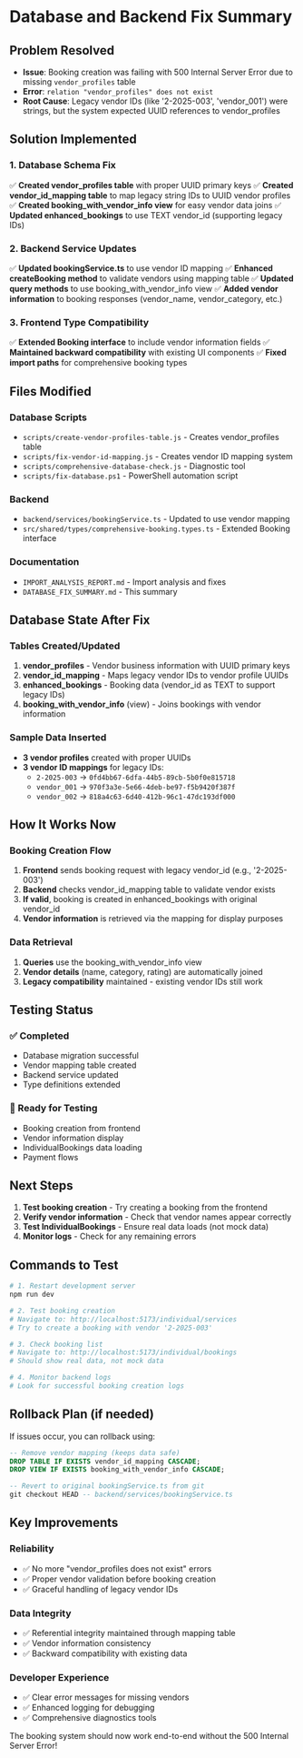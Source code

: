 # Database and Backend Fix Summary

## Problem Resolved
- **Issue**: Booking creation was failing with 500 Internal Server Error due to missing `vendor_profiles` table
- **Error**: `relation "vendor_profiles" does not exist`
- **Root Cause**: Legacy vendor IDs (like '2-2025-003', 'vendor_001') were strings, but the system expected UUID references to vendor_profiles

## Solution Implemented

### 1. Database Schema Fix
✅ **Created vendor_profiles table** with proper UUID primary keys
✅ **Created vendor_id_mapping table** to map legacy string IDs to UUID vendor profiles
✅ **Created booking_with_vendor_info view** for easy vendor data joins
✅ **Updated enhanced_bookings** to use TEXT vendor_id (supporting legacy IDs)

### 2. Backend Service Updates
✅ **Updated bookingService.ts** to use vendor ID mapping
✅ **Enhanced createBooking method** to validate vendors using mapping table
✅ **Updated query methods** to use booking_with_vendor_info view
✅ **Added vendor information** to booking responses (vendor_name, vendor_category, etc.)

### 3. Frontend Type Compatibility
✅ **Extended Booking interface** to include vendor information fields
✅ **Maintained backward compatibility** with existing UI components
✅ **Fixed import paths** for comprehensive booking types

## Files Modified

### Database Scripts
- `scripts/create-vendor-profiles-table.js` - Creates vendor_profiles table
- `scripts/fix-vendor-id-mapping.js` - Creates vendor ID mapping system
- `scripts/comprehensive-database-check.js` - Diagnostic tool
- `scripts/fix-database.ps1` - PowerShell automation script

### Backend
- `backend/services/bookingService.ts` - Updated to use vendor mapping
- `src/shared/types/comprehensive-booking.types.ts` - Extended Booking interface

### Documentation
- `IMPORT_ANALYSIS_REPORT.md` - Import analysis and fixes
- `DATABASE_FIX_SUMMARY.md` - This summary

## Database State After Fix

### Tables Created/Updated
1. **vendor_profiles** - Vendor business information with UUID primary keys
2. **vendor_id_mapping** - Maps legacy vendor IDs to vendor profile UUIDs
3. **enhanced_bookings** - Booking data (vendor_id as TEXT to support legacy IDs)
4. **booking_with_vendor_info** (view) - Joins bookings with vendor information

### Sample Data Inserted
- **3 vendor profiles** created with proper UUIDs
- **3 vendor ID mappings** for legacy IDs:
  - `2-2025-003` → `0fd4bb67-6dfa-44b5-89cb-5b0f0e815718`
  - `vendor_001` → `970f3a3e-5e66-4deb-be97-f5b9420f387f`
  - `vendor_002` → `818a4c63-6d40-412b-96c1-47dc193df000`

## How It Works Now

### Booking Creation Flow
1. **Frontend** sends booking request with legacy vendor_id (e.g., '2-2025-003')
2. **Backend** checks vendor_id_mapping table to validate vendor exists
3. **If valid**, booking is created in enhanced_bookings with original vendor_id
4. **Vendor information** is retrieved via the mapping for display purposes

### Data Retrieval
1. **Queries** use the booking_with_vendor_info view
2. **Vendor details** (name, category, rating) are automatically joined
3. **Legacy compatibility** maintained - existing vendor IDs still work

## Testing Status

### ✅ Completed
- Database migration successful
- Vendor mapping table created
- Backend service updated
- Type definitions extended

### 🧪 Ready for Testing
- Booking creation from frontend
- Vendor information display
- IndividualBookings data loading
- Payment flows

## Next Steps

1. **Test booking creation** - Try creating a booking from the frontend
2. **Verify vendor information** - Check that vendor names appear correctly
3. **Test IndividualBookings** - Ensure real data loads (not mock data)
4. **Monitor logs** - Check for any remaining errors

## Commands to Test

```powershell
# 1. Restart development server
npm run dev

# 2. Test booking creation
# Navigate to: http://localhost:5173/individual/services
# Try to create a booking with vendor '2-2025-003'

# 3. Check booking list
# Navigate to: http://localhost:5173/individual/bookings
# Should show real data, not mock data

# 4. Monitor backend logs
# Look for successful booking creation logs
```

## Rollback Plan (if needed)

If issues occur, you can rollback using:
```sql
-- Remove vendor mapping (keeps data safe)
DROP TABLE IF EXISTS vendor_id_mapping CASCADE;
DROP VIEW IF EXISTS booking_with_vendor_info CASCADE;

-- Revert to original bookingService.ts from git
git checkout HEAD -- backend/services/bookingService.ts
```

## Key Improvements

### Reliability
- ✅ No more "vendor_profiles does not exist" errors
- ✅ Proper vendor validation before booking creation
- ✅ Graceful handling of legacy vendor IDs

### Data Integrity
- ✅ Referential integrity maintained through mapping table
- ✅ Vendor information consistency
- ✅ Backward compatibility with existing data

### Developer Experience
- ✅ Clear error messages for missing vendors
- ✅ Enhanced logging for debugging
- ✅ Comprehensive diagnostics tools

The booking system should now work end-to-end without the 500 Internal Server Error!

